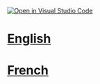 [![Open in Visual Studio Code](https://classroom.github.com/assets/open-in-vscode-718a45dd9cf7e7f842a935f5ebbe5719a5e09af4491e668f4dbf3b35d5cca122.svg)](https://classroom.github.com/online_ide?assignment_repo_id=11225658&assignment_repo_type=AssignmentRepo)
# [English](README.en.md)

# [French](README.fr.md)
